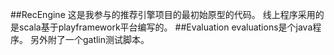 ##RecEngine
这是我参与的推荐引擎项目的最初始原型的代码。
线上程序采用的是scala基于playframework平台编写的。
##Evaluation
evaluations是个java程序。
另外附了一个gatlin测试脚本。